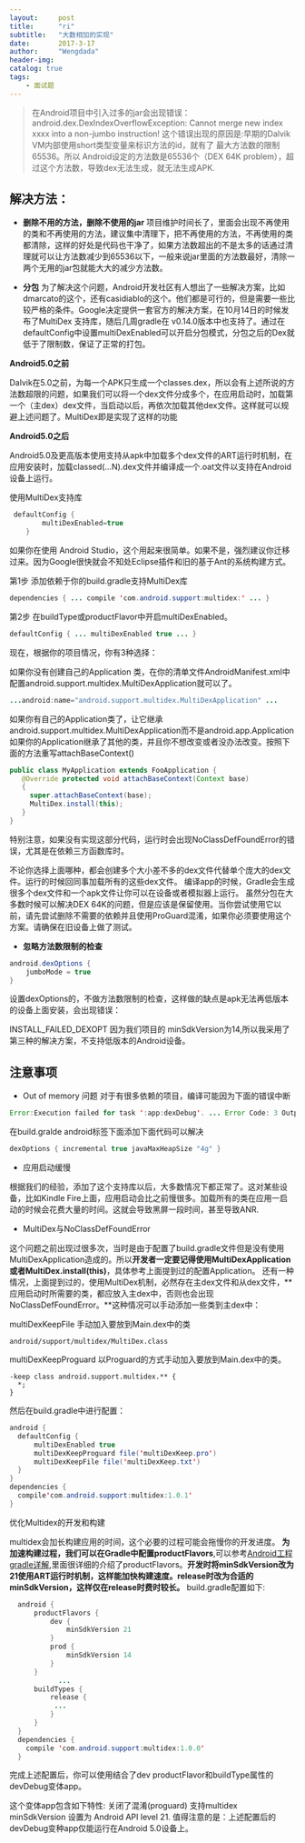 ```yaml
---
layout:     post
title:      "ri"
subtitle:   "大数相加的实现"
date:       2017-3-17 
author:     "Wengdada"
header-img: 
catalog: true
tags:
    - 面试题
---
```



>在Android项目中引入过多的jar会出现错误：
android.dex.DexIndexOverflowException: Cannot merge new index xxxx into a non-jumbo instruction!
这个错误出现的原因是:早期的Dalvik VM内部使用short类型变量来标识方法的id，就有了 最大方法数的限制65536。所以 Android设定的方法数是65536个（DEX 64K problem），超过这个方法数，导致dex无法生成，就无法生成APK.



## 解决方法：

- **删除不用的方法，删除不使用的jar**
项目维护时间长了，里面会出现不再使用的类和不再使用的方法，建议集中清理下，把不再使用的方法，不再使用的类都清除，这样的好处是代码也干净了，如果方法数超出的不是太多的话通过清理就可以让方法数减少到65536以下，一般来说jar里面的方法数最好，清除一两个无用的jar包就能大大的减少方法数。


- **分包**
为了解决这个问题，Android开发社区有人想出了一些解决方案，比如dmarcato的这个，还有casidiablo的这个。他们都是可行的，但是需要一些比较严格的条件。Google决定提供一套官方的解决方案，在10月14日的时候发布了MultiDex 支持库，随后几周gradle在 v0.14.0版本中也支持了。通过在defaultConfig中设置multiDexEnabled可以开启分包模式，分包之后的Dex就低于了限制数，保证了正常的打包。

**Android5.0之前**

Dalvik在5.0之前，为每一个APK只生成一个classes.dex，所以会有上述所说的方法数超限的问题，如果我们可以将一个dex文件分成多个，在应用启动时，加载第一个（主dex）dex文件，当启动以后，再依次加载其他dex文件。这样就可以规避上述问题了。MultiDex即是实现了这样的功能

**Android5.0之后**

Android5.0及更高版本使用支持从apk中加载多个dex文件的ART运行时机制，在应用安装时，加载classed(…N).dex文件并编译成一个.oat文件以支持在Android设备上运行。


使用MultiDex支持库
 
``` java
 defaultConfig {
        multiDexEnabled=true
    }
```  

如果你在使用 Android Studio，这个用起来很简单。如果不是，强烈建议你迁移过来。因为Google很快就会不知处Eclipse插件和旧的基于Ant的系统构建方式。

第1步  添加依赖于你的build.gradle支持MultiDex库
``` java
dependencies { ... compile 'com.android.support:multidex:' ... }
```
第2步  在buildType或productFlavor中开启multiDexEnabled。
``` java
defaultConfig { ... multiDexEnabled true ... }
```
现在，根据你的项目情况，你有3种选择：

如果你没有创建自己的Application 类，在你的清单文件AndroidManifest.xml中配置android.support.multidex.MultiDexApplication就可以了。
```java
...android:name="android.support.multidex.MultiDexApplication" ...
```
如果你有自己的Application类了，让它继承 android.support.multidex.MultiDexApplication而不是android.app.Application
如果你的Application继承了其他的类，并且你不想改变或者没办法改变。按照下面的方法重写attachBaseContext()
``` java
public class MyApplication extends FooApplication { 
   @Override protected void attachBaseContext(Context base) 
   {
     super.attachBaseContext(base); 
     MultiDex.install(this); 
   } 
}
```
特别注意，如果没有实现这部分代码，运行时会出现NoClassDefFoundError的错误，尤其是在依赖三方函数库时。

不论你选择上面哪种，都会创建多个大小差不多的dex文件代替单个庞大的dex文件。运行的时候回同事加载所有的这些dex文件。
编译app的时候，Gradle会生成很多个dex文件和一个apk文件让你可以在设备或者模拟器上运行。
虽然分包在大多数时候可以解决DEX 64K的问题，但是应该是保留使用。当你尝试使用它以前，请先尝试删除不需要的依赖并且使用ProGuard混淆，如果你必须要使用这个方案。请确保在旧设备上做了测试。

    
- **忽略方法数限制的检查**
``` java
android.dexOptions {
    jumboMode = true
}
```

设置dexOptions的，不做方法数限制的检查，这样做的缺点是apk无法再低版本的设备上面安装，会出现错误：

INSTALL_FAILED_DEXOPT
因为我们项目的 minSdkVersion为14,所以我采用了第三种的解决方案，不支持低版本的Android设备。


## 注意事项

- Out of memory 问题 
对于有很多依赖的项目，编译可能因为下面的错误中断
``` java
Error:Execution failed for task ':app:dexDebug'. ... Error Code: 3 Output: UNEXPECTED TOP-LEVEL ERROR: java.lang.OutOfMemoryError: GC overhead limit exceeded at com.android.dx.cf.cst.ConstantPoolParser.parse0(ConstantPoolParser.java:326) ...
```
在build.gralde android标签下面添加下面代码可以解决
```java
dexOptions { incremental true javaMaxHeapSize "4g" }
```
- 应用启动缓慢 

根据我们的经验，添加了这个支持库以后，大多数情况下都正常了。这对某些设备，比如Kindle Fire上面，应用启动会比之前慢很多。加载所有的类在应用一启动的时候会花费大量的时间。这就会导致黑屏一段时间，甚至导致ANR.

- MultiDex与NoClassDefFoundError

这个问题之前出现过很多次，当时是由于配置了build.gradle文件但是没有使用MultiDexApplication造成的。所以**开发者一定要记得使用MultiDexApplication或者MultiDex.install(this)**，具体参考上面提到过的配置Application。
还有一种情况，上面提到过的，使用MultiDex机制，必然存在主dex文件和从dex文件，**应用启动时所需要的类，都应放入主dex中，否则也会出现NoClassDefFoundError。**这种情况可以手动添加一些类到主dex中：

multiDexKeepFile
手动加入要放到Main.dex中的类
```
android/support/multidex/MultiDex.class
```
multiDexKeepProguard
以Proguard的方式手动加入要放到Main.dex中的类。
```
-keep class android.support.multidex.** {
  *;
}
```
然后在build.gradle中进行配置：
```java
android {
  defaultConfig {
      multiDexEnabled true
      multiDexKeepProguard file('multiDexKeep.pro') 
      multiDexKeepFile file('multiDexKeep.txt') 
  }
}
dependencies {
  compile'com.android.support:multidex:1.0.1'
}
```
优化Multidex的开发和构建

multidex会加长构建应用的时间，这个必要的过程可能会拖慢你的开发进度。 **为加速构建过程，我们可以在Gradle中配置productFlavors**,可以参考[Android工程gradle详解](http://www.jianshu.com/p/3e66d36455f4),里面很详细的介绍了productFlavors。**开发时将minSdkVersion改为21使用ART运行时机制，这样能加快构建速度。release时改为合适的minSdkVersion，这样仅在release时费时较长。**
build.gradle配置如下:
```java
  android {
      productFlavors {
          dev {
              minSdkVersion 21
          }
          prod {
              minSdkVersion 14
          }
      }
            ...
      buildTypes {
          release {
           ...
          }
      }
  }
  dependencies {
    compile 'com.android.support:multidex:1.0.0'
  }
```
完成上述配置后，你可以使用结合了dev productFlavor和buildType属性的devDebug变体app。

这个变体app包含如下特性:
关闭了混淆(proguard)
支持multidex
minSdkVersion 设置为 Android API level 21.
值得注意的是：上述配置后的devDebug变种app仅能运行在Android 5.0设备上。





